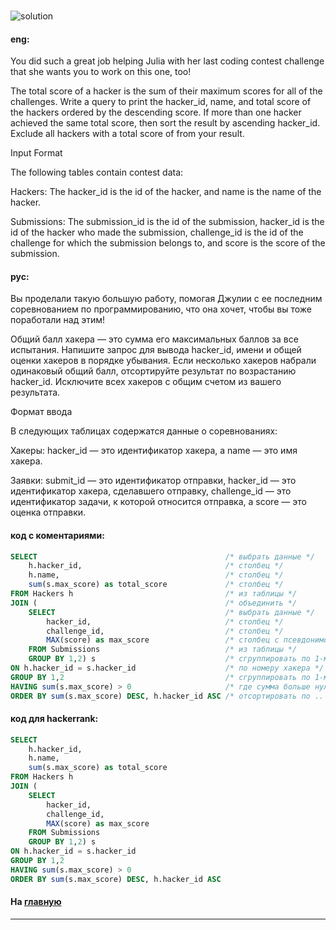 ### 

<img src="./art/43.png" alt="solution" >

#### eng:
You did such a great job helping Julia with her last coding contest challenge that she wants you to work on this one, too!

The total score of a hacker  is the sum of their maximum scores for all of the challenges. Write a query to print 
the hacker_id, name, and  total score of the hackers ordered by the descending score. If more than one hacker 
achieved the same total  score, then sort the result by ascending hacker_id. Exclude all hackers with a total score 
of  from your result.

Input Format

The following tables contain contest data:

Hackers: The hacker_id is the id of the hacker, and name is the name of the hacker.

Submissions: The submission_id is the id of the submission, hacker_id is the id of the hacker who made the 
submission, challenge_id is the id of the challenge for which the submission belongs to, and score is the score of 
the submission.  


#### рус:
Вы проделали такую большую работу,  помогая Джулии с ее последним соревнованием по программированию, что она хочет, 
чтобы вы тоже поработали над этим!

Общий балл хакера — это сумма его  максимальных баллов за все испытания. Напишите запрос для вывода hacker_id, имени 
и общей оценки хакеров в порядке убывания.  Если несколько хакеров набрали одинаковый общий балл, отсортируйте 
результат по возрастанию hacker_id. Исключите всех хакеров с общим счетом из вашего результата.

Формат ввода

В следующих таблицах содержатся данные о соревнованиях:

Хакеры: hacker_id — это идентификатор хакера, а name — это имя хакера.

Заявки: submit_id — это идентификатор отправки, hacker_id — это идентификатор хакера, сделавшего отправку, 
challenge_id — это идентификатор задачи, к которой относится отправка, а score — это оценка отправки.  


#### код с коментариями:
```sql
SELECT                                          /* выбрать данные */
    h.hacker_id,                                /* столбец */
    h.name,                                     /* столбец */
    sum(s.max_score) as total_score             /* столбец */
FROM Hackers h                                  /* из таблицы */
JOIN (                                          /* объединить */
    SELECT                                      /* выбрать данные */
        hacker_id,                              /* столбец */
        challenge_id,                           /* столбец */
        MAX(score) as max_score                 /* столбец с псевдонимом */
    FROM Submissions                            /* из таблицы */
    GROUP BY 1,2) s                             /* сгруппировать по 1-му и 2-му столбцу */
ON h.hacker_id = s.hacker_id                    /* по номеру хакера */
GROUP BY 1,2                                    /* сгруппировать по 1-му и 2-му столбцу */
HAVING sum(s.max_score) > 0                     /* где сумма больше нулая */
ORDER BY sum(s.max_score) DESC, h.hacker_id ASC /* отсортировать по .. */
```

#### код для hackerrank:
```sql
SELECT 
    h.hacker_id, 
    h.name, 
    sum(s.max_score) as total_score
FROM Hackers h 
JOIN (
    SELECT 
        hacker_id, 
        challenge_id, 
        MAX(score) as max_score
    FROM Submissions
    GROUP BY 1,2) s
ON h.hacker_id = s.hacker_id
GROUP BY 1,2
HAVING sum(s.max_score) > 0
ORDER BY sum(s.max_score) DESC, h.hacker_id ASC
```


#### На [главную](https://github.com/BEPb/hackerrank_sql#readme)

---